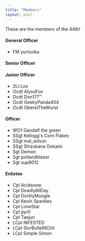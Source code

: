 ```yaml
---
title: "Members"
layout: post
---
```


These are the members of the 44th!

#### General Officer
- FM yurisuika

#### Senior Officer

#### Junior Officer
- 2Lt Lox
- Ocdt AlysoFox
- Ocdt Don177™
- Ocdt GeekyPanda404
- Ocdt OberstTheWurst

#### Officer
- WO1 Gandalf the green
- SSgt Kellogg's Corn Flakes
- SSgt mal_wilson
- SSgt Shizukana Ookami
- Sgt Demon
- Sgt potlandblazer
- Sgt sup9012

#### Enlistee
- Cpl Acidsnow
- Cpl DeadlyAllDay
- Cpl DorklyMoogle
- Cpl Kevin Sparkles
- Cpl LoneStar
- Cpl pyr0
- Cpl Taejun
- LCpl iNFESTED
- LCpl SlvrBulletNChil
- LCpl Simple Simon
